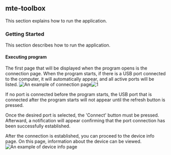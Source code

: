 ## mte-toolbox

This section explains how to run the application.

### Getting Started 
This section describes how to run the application.

#### Executing program
The first page that will be displayed when the program opens is the connection page. When the program starts, if there is a USB port connected to the computer, it will automatically appear, and all active ports will be listed.
![An example of connection page](/home/emreyayla/Repos/mte-toolbox/build/Desktop_Qt_6_8_1-Debug/mtess/)![1](https://github.com/user-attachments/assets/edc07e08-ce22-4ebb-a4a3-acfe9b5bd990)


If no port is connected before the program starts, the USB port that is connected after the program starts will not appear until the refresh button is pressed.

Once the desired port is selected, the 'Connect' button must be pressed. Afterward, a notification will appear confirming that the port connection has been successfully established.

After the connection is established, you can proceed to the device info page. On this page, information about the device can be viewed.
![An example of device info page](/home/emreyayla/Repos/mte-toolbox/build/Desktop_Qt_6_8_1-Debug/mtess/)
